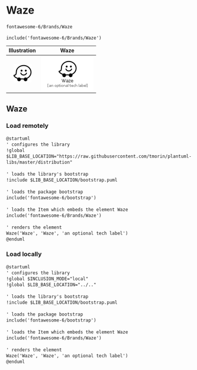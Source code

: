 # Waze


```text
fontawesome-6/Brands/Waze
```

```text
include('fontawesome-6/Brands/Waze')
```



| Illustration | Waze |
| :---: | :---: |
| ![illustration for Illustration](../../fontawesome-6/Brands/Waze.png) | ![illustration for Waze](../../fontawesome-6/Brands/Waze.Local.png) |




## Waze

### Load remotely
```plantuml
@startuml
' configures the library
!global $LIB_BASE_LOCATION="https://raw.githubusercontent.com/tmorin/plantuml-libs/master/distribution"

' loads the library's bootstrap
!include $LIB_BASE_LOCATION/bootstrap.puml

' loads the package bootstrap
include('fontawesome-6/bootstrap')

' loads the Item which embeds the element Waze
include('fontawesome-6/Brands/Waze')

' renders the element
Waze('Waze', 'Waze', 'an optional tech label')
@enduml
```

### Load locally
```plantuml
@startuml
' configures the library
!global $INCLUSION_MODE="local"
!global $LIB_BASE_LOCATION="../.."

' loads the library's bootstrap
!include $LIB_BASE_LOCATION/bootstrap.puml

' loads the package bootstrap
include('fontawesome-6/bootstrap')

' loads the Item which embeds the element Waze
include('fontawesome-6/Brands/Waze')

' renders the element
Waze('Waze', 'Waze', 'an optional tech label')
@enduml
```

